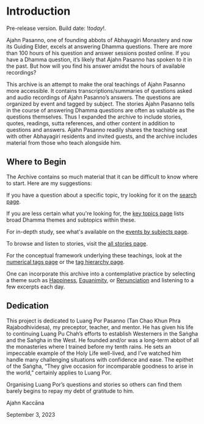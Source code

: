 <!--TITLE:About-->
[](photo:AjahnPasanno.jpg)

# Introduction

<!--(if gOptions.uploadMirror == "preview")-->
Pre-release version. Build date: $!today!$.
<!--(end)-->

Ajahn Pasanno, one of founding abbots of Abhayagiri Monastery and now its Guiding Elder, excels at answering Dhamma questions. There are more than 100 hours of his question and answer sessions posted online. If you have a Dhamma question, it’s likely that Ajahn Pasanno has spoken to it in the past. But how will you find his answer amidst the hours of available recordings?

This archive is an attempt to make the oral teachings of Ajahn Pasanno more accessible. It contains transcriptions/summaries of questions asked and audio recordings of Ajahn Pasanno’s answers. The questions are organized by event and tagged by subject. The stories Ajahn Pasanno tells in the course of answering Dhamma questions are often as valuable as the questions themselves. Thus I expanded the archive to include stories, quotes, readings, sutta references, and other content in addition to questions and answers. Ajahn Pasanno readily shares the teaching seat with other Abhayagiri residents and invited guests, and the archive includes material from those who teach alongside him.

## Where to Begin
The Archive contains so much material that it can be difficult to know where to start. Here are my suggestions:

If you have a question about a specific topic, try looking for it on the [search page](../search/Text-search.html).

If you are less certain what you're looking for, the [key topics page](../indexes/KeyTopics.html?hideAll) lists broad Dhamma themes and subtopics within these.  

For in-depth study, see what's available on the [events by subjects page](../indexes/EventsBySubject.html).

To browse and listen to stories, visit the [all stories page](../indexes/AllExcerpts-story.html).

For the conceptual framework underlying these teachings, look at the [numerical tags page](../indexes/NumericalTags.html) or the [tag hierarchy page](../drilldown/root.html).

One can incorporate this archive into a contemplative practice by selecting a theme such as [Happiness](tag:), [Equanimity](tag:), or [Renunciation](tag:) and listening to a few excerpts each day.

## Dedication
This project is dedicated to Luang Por Pasanno (Tan Chao Khun Phra Rajabodhividesa), my preceptor, teacher, and mentor. He has given his life to continuing Luang Pu Chah’s efforts to establish Westerners in the Saṅgha and the Saṅgha in the West. He founded and/or was a long-term abbot of all the monasteries where I trained before my tenth rains. He sets an impeccable example of the Holy Life well-lived, and I’ve watched him handle many challenging situations with confidence and ease. The epithet of the Saṅgha, “They give occasion for incomparable goodness to arise in the world,” certainly applies to Luang Por.

Organising Luang Por’s questions and stories so others can find them barely begins to repay my debt of gratitude to him.

Ajahn Kaccāna

September 3, 2023
